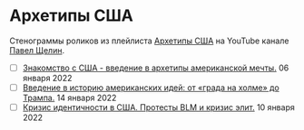 # Архетипы США

Стенограммы роликов из плейлиста [Архетипы США](https://www.youtube.com/playlist?list=PLnh6fYWK6YsnQQJwdYUx5NuaGpyU0NA1J) на YouTube канале [Павел Щелин](https://www.youtube.com/@PavelShchelin).

- [ ] [Знакомство с США - введение в архетипы американской мечты.](2022_01_06.md) 06 января 2022
- [ ] [Введение в историю американских идей: от «града на холме» до Трампа.](2022_01_14.md) 14 января 2022
- [ ] [Кризис идентичности в США. Протесты BLM и кризис элит.](2022_01_10.md) 10 января 2022
